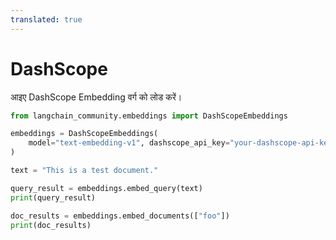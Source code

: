 ```yaml
---
translated: true
---
```


# DashScope

आइए DashScope Embedding वर्ग को लोड करें।

```python
from langchain_community.embeddings import DashScopeEmbeddings
```

```python
embeddings = DashScopeEmbeddings(
    model="text-embedding-v1", dashscope_api_key="your-dashscope-api-key"
)
```

```python
text = "This is a test document."
```

```python
query_result = embeddings.embed_query(text)
print(query_result)
```

```python
doc_results = embeddings.embed_documents(["foo"])
print(doc_results)
```
